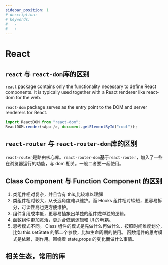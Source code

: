 ```yaml
---
sidebar_position: 1
# description:
# keywords:
#   -
#   -
---
```


# React

## `react` 与 `react-dom`库的区别

`react` package contains only the functionality necessary to define React components. It is typically used together with a React renderer like react-dom for the web.

`react-dom` package serves as the entry point to the DOM and server renderers for React.

```js
import ReactDOM from "react-dom";
ReactDOM.render(<App />, document.getElementById("root"));
```

## `react-router` 与 `react-router-dom`库的区别

`react-router`是路由核心库。`react-router-dom`基于`react-router`，加入了一些在浏览器运行的功能，与 dom 相关。一般二者要一起使用。

## Class Component 与 Function Component 的区别

1. 类组件相对复杂，并且含有 this,比较难以理解
2. 类组件相对较大，从长远角度难以维护。而 Hooks 组件相对较短，更容易拆分，可读性高也更方便维护。
3. 组件复用成本低，更容易抽象出单独的组件或单独的逻辑。
4. 函数组件更加灵活，更适合做到逻辑和 UI 的解耦。
5. 思考模式不同。
   Class 组件的模式是先做什么再做什么，按照时间维度划分，比如 this.setState 的第二个参数，比如生命周期的使用。
   函数组件的思考模式是依赖，副作用。围绕着 state,props 的变化而做什么事情。

## 相关生态，常用的库
